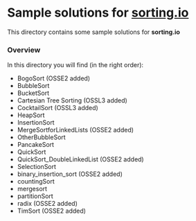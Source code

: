 # Sample solutions for [sorting.io](http://sorting.io/)

This directory contains some sample solutions for **sorting.io**


### Overview 

In this directory you will find (in the right order):
* BogoSort  (OSSE2 added)
* BubbleSort
* BucketSort
* Cartesian Tree Sorting  (OSSL3 added)
* CocktailSort  (OSSL3 added)
* HeapSort
* InsertionSort
* MergeSortforLinkedLists  (OSSE2 added)
* OtherBubbleSort
* PancakeSort
* QuickSort
* QuickSort_DoubleLinkedList  (OSSE2 added)
* SelectionSort
* binary_insertion_sort (OSSE2 added)
* countingSort
* mergesort
* partitionSort
* radix  (OSSE2 added)
* TimSort  (OSSE2 added)
